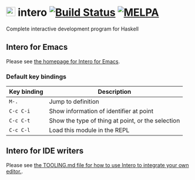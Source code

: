 # <img src="https://github.com/commercialhaskell/intero/raw/master/images/intero.svg" height=25> intero [![Build Status](https://travis-ci.org/commercialhaskell/intero.png)](https://travis-ci.org/commercialhaskell/intero) <a href="https://melpa.org/#/intero"><img alt="MELPA" src="https://melpa.org/packages/intero-badge.svg"/></a>

Complete interactive development program for Haskell

## Intero for Emacs

Please see
[the homepage for Intero for Emacs](http://commercialhaskell.github.io/intero).

### Default key bindings

Key binding | Description
--- | ---
`M-.` | Jump to definition
`C-c C-i` | Show information of identifier at point
`C-c C-t` | Show the type of thing at point, or the selection
`C-c C-l` | Load this module in the REPL

## Intero for IDE writers

Please see
[the TOOLING.md file for how to use Intero to integrate your own editor.](https://github.com/commercialhaskell/intero/blob/master/TOOLING.md).

